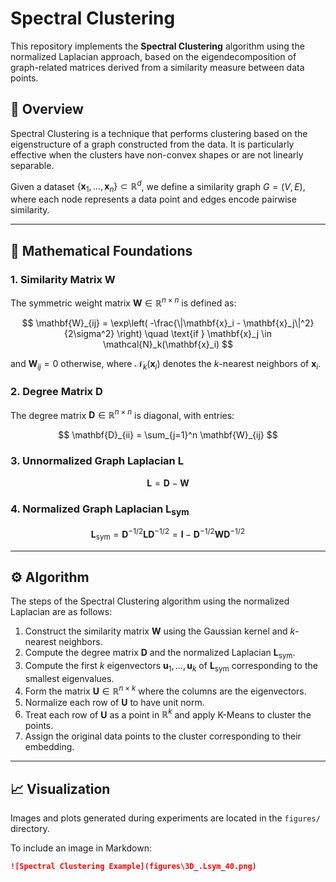 # Spectral Clustering

This repository implements the **Spectral Clustering** algorithm using the normalized Laplacian approach, based on the eigendecomposition of graph-related matrices derived from a similarity measure between data points.

## 📘 Overview

Spectral Clustering is a technique that performs clustering based on the eigenstructure of a graph constructed from the data. It is particularly effective when the clusters have non-convex shapes or are not linearly separable.

Given a dataset $\{ \mathbf{x}_1, \dots, \mathbf{x}_n \} \subset \mathbb{R}^d$, we define a similarity graph $G = (V, E)$, where each node represents a data point and edges encode pairwise similarity.

---

## 🧠 Mathematical Foundations

### 1. Similarity Matrix $\mathbf{W}$

The symmetric weight matrix $\mathbf{W} \in \mathbb{R}^{n \times n}$ is defined as:

$$
\mathbf{W}_{ij} = \exp\left( -\frac{\|\mathbf{x}_i - \mathbf{x}_j\|^2}{2\sigma^2} \right) \quad \text{if } \mathbf{x}_j \in \mathcal{N}_k(\mathbf{x}_i)
$$

and $\mathbf{W}_{ij} = 0$ otherwise, where $\mathcal{N}_k(\mathbf{x}_i)$ denotes the $k$-nearest neighbors of $\mathbf{x}_i$.

### 2. Degree Matrix $\mathbf{D}$

The degree matrix $\mathbf{D} \in \mathbb{R}^{n \times n}$ is diagonal, with entries:

$$
\mathbf{D}_{ii} = \sum_{j=1}^n \mathbf{W}_{ij}
$$

### 3. Unnormalized Graph Laplacian $\mathbf{L}$

$$
\mathbf{L} = \mathbf{D} - \mathbf{W}
$$

### 4. Normalized Graph Laplacian $\mathbf{L}_{\text{sym}}$

$$
\mathbf{L}_{\text{sym}} = \mathbf{D}^{-1/2} \mathbf{L} \mathbf{D}^{-1/2} = \mathbf{I} - \mathbf{D}^{-1/2} \mathbf{W} \mathbf{D}^{-1/2}
$$

---

## ⚙️ Algorithm

The steps of the Spectral Clustering algorithm using the normalized Laplacian are as follows:

1. Construct the similarity matrix $\mathbf{W}$ using the Gaussian kernel and $k$-nearest neighbors.
2. Compute the degree matrix $\mathbf{D}$ and the normalized Laplacian $\mathbf{L}_{\text{sym}}$.
3. Compute the first $k$ eigenvectors $\mathbf{u}_{1}, \dots, \mathbf{u}_k$ of $\mathbf{L}_{\text{sym}}$ corresponding to the smallest eigenvalues.
4. Form the matrix $\mathbf{U} \in \mathbb{R}^{n \times k}$ where the columns are the eigenvectors.
5. Normalize each row of $\mathbf{U}$ to have unit norm.
6. Treat each row of $\mathbf{U}$ as a point in $\mathbb{R}^k$ and apply K-Means to cluster the points.
7. Assign the original data points to the cluster corresponding to their embedding.

---

## 📈 Visualization

Images and plots generated during experiments are located in the `figures/` directory.

To include an image in Markdown:

```markdown
![Spectral Clustering Example](figures\3D_.Lsym_40.png)
